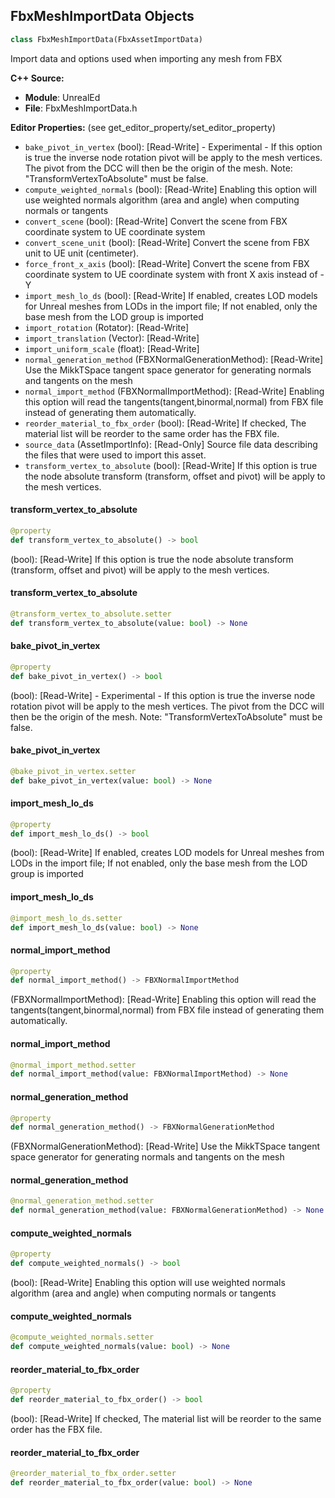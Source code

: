 ## FbxMeshImportData Objects

```python
class FbxMeshImportData(FbxAssetImportData)
```

Import data and options used when importing any mesh from FBX

**C++ Source:**

- **Module**: UnrealEd
- **File**: FbxMeshImportData.h

**Editor Properties:** (see get_editor_property/set_editor_property)

- ``bake_pivot_in_vertex`` (bool):  [Read-Write] - Experimental - If this option is true the inverse node rotation pivot will be apply to the mesh vertices. The pivot from the DCC will then be the origin of the mesh. Note: "TransformVertexToAbsolute" must be false.
- ``compute_weighted_normals`` (bool):  [Read-Write] Enabling this option will use weighted normals algorithm (area and angle) when computing normals or tangents
- ``convert_scene`` (bool):  [Read-Write] Convert the scene from FBX coordinate system to UE coordinate system
- ``convert_scene_unit`` (bool):  [Read-Write] Convert the scene from FBX unit to UE unit (centimeter).
- ``force_front_x_axis`` (bool):  [Read-Write] Convert the scene from FBX coordinate system to UE coordinate system with front X axis instead of -Y
- ``import_mesh_lo_ds`` (bool):  [Read-Write] If enabled, creates LOD models for Unreal meshes from LODs in the import file; If not enabled, only the base mesh from the LOD group is imported
- ``import_rotation`` (Rotator):  [Read-Write]
- ``import_translation`` (Vector):  [Read-Write]
- ``import_uniform_scale`` (float):  [Read-Write]
- ``normal_generation_method`` (FBXNormalGenerationMethod):  [Read-Write] Use the MikkTSpace tangent space generator for generating normals and tangents on the mesh
- ``normal_import_method`` (FBXNormalImportMethod):  [Read-Write] Enabling this option will read the tangents(tangent,binormal,normal) from FBX file instead of generating them automatically.
- ``reorder_material_to_fbx_order`` (bool):  [Read-Write] If checked, The material list will be reorder to the same order has the FBX file.
- ``source_data`` (AssetImportInfo):  [Read-Only] Source file data describing the files that were used to import this asset.
- ``transform_vertex_to_absolute`` (bool):  [Read-Write] If this option is true the node absolute transform (transform, offset and pivot) will be apply to the mesh vertices.

<a id="unreal.FbxMeshImportData.transform_vertex_to_absolute"></a>

#### transform_vertex_to_absolute

```python
@property
def transform_vertex_to_absolute() -> bool
```

(bool):  [Read-Write] If this option is true the node absolute transform (transform, offset and pivot) will be apply to the mesh vertices.

<a id="unreal.FbxMeshImportData.transform_vertex_to_absolute"></a>

#### transform_vertex_to_absolute

```python
@transform_vertex_to_absolute.setter
def transform_vertex_to_absolute(value: bool) -> None
```

<a id="unreal.FbxMeshImportData.bake_pivot_in_vertex"></a>

#### bake_pivot_in_vertex

```python
@property
def bake_pivot_in_vertex() -> bool
```

(bool):  [Read-Write] - Experimental - If this option is true the inverse node rotation pivot will be apply to the mesh vertices. The pivot from the DCC will then be the origin of the mesh. Note: "TransformVertexToAbsolute" must be false.

<a id="unreal.FbxMeshImportData.bake_pivot_in_vertex"></a>

#### bake_pivot_in_vertex

```python
@bake_pivot_in_vertex.setter
def bake_pivot_in_vertex(value: bool) -> None
```

<a id="unreal.FbxMeshImportData.import_mesh_lo_ds"></a>

#### import_mesh_lo_ds

```python
@property
def import_mesh_lo_ds() -> bool
```

(bool):  [Read-Write] If enabled, creates LOD models for Unreal meshes from LODs in the import file; If not enabled, only the base mesh from the LOD group is imported

<a id="unreal.FbxMeshImportData.import_mesh_lo_ds"></a>

#### import_mesh_lo_ds

```python
@import_mesh_lo_ds.setter
def import_mesh_lo_ds(value: bool) -> None
```

<a id="unreal.FbxMeshImportData.normal_import_method"></a>

#### normal_import_method

```python
@property
def normal_import_method() -> FBXNormalImportMethod
```

(FBXNormalImportMethod):  [Read-Write] Enabling this option will read the tangents(tangent,binormal,normal) from FBX file instead of generating them automatically.

<a id="unreal.FbxMeshImportData.normal_import_method"></a>

#### normal_import_method

```python
@normal_import_method.setter
def normal_import_method(value: FBXNormalImportMethod) -> None
```

<a id="unreal.FbxMeshImportData.normal_generation_method"></a>

#### normal_generation_method

```python
@property
def normal_generation_method() -> FBXNormalGenerationMethod
```

(FBXNormalGenerationMethod):  [Read-Write] Use the MikkTSpace tangent space generator for generating normals and tangents on the mesh

<a id="unreal.FbxMeshImportData.normal_generation_method"></a>

#### normal_generation_method

```python
@normal_generation_method.setter
def normal_generation_method(value: FBXNormalGenerationMethod) -> None
```

<a id="unreal.FbxMeshImportData.compute_weighted_normals"></a>

#### compute_weighted_normals

```python
@property
def compute_weighted_normals() -> bool
```

(bool):  [Read-Write] Enabling this option will use weighted normals algorithm (area and angle) when computing normals or tangents

<a id="unreal.FbxMeshImportData.compute_weighted_normals"></a>

#### compute_weighted_normals

```python
@compute_weighted_normals.setter
def compute_weighted_normals(value: bool) -> None
```

<a id="unreal.FbxMeshImportData.reorder_material_to_fbx_order"></a>

#### reorder_material_to_fbx_order

```python
@property
def reorder_material_to_fbx_order() -> bool
```

(bool):  [Read-Write] If checked, The material list will be reorder to the same order has the FBX file.

<a id="unreal.FbxMeshImportData.reorder_material_to_fbx_order"></a>

#### reorder_material_to_fbx_order

```python
@reorder_material_to_fbx_order.setter
def reorder_material_to_fbx_order(value: bool) -> None
```

<a id="unreal.SceneImportFactory"></a>